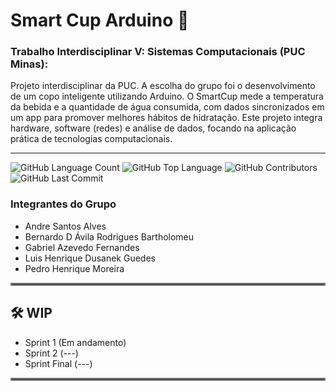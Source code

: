 # Smart Cup Arduino 🫗
### Trabalho Interdisciplinar V: Sistemas Computacionais (PUC Minas):
Projeto interdisciplinar da PUC. A escolha do grupo foi o desenvolvimento de um copo inteligente utilizando Arduino. O SmartCup mede a temperatura da bebida e a quantidade de água consumida, com dados sincronizados em um app para promover melhores hábitos de hidratação. Este projeto integra hardware, software (redes) e análise de dados, focando na aplicação prática de tecnologias computacionais.

-----------
<img alt="GitHub Language Count" src="https://img.shields.io/github/languages/count/gabrieldeverdade/Smart-Cup-Arduino" /> <img alt="GitHub Top Language" src="https://img.shields.io/github/languages/top/gabrieldeverdade/Smart-Cup-Arduino" /> <img alt="GitHub Contributors" src="https://img.shields.io/github/contributors/gabrieldeverdade/Smart-Cup-Arduino" /> <img alt="GitHub Last Commit" src="https://img.shields.io/github/last-commit/gabrieldeverdade/Smart-Cup-Arduino" /> <img alt="" src="https://img.shields.io/github/repo-size/gabrieldeverdade/Smart-Cup-Arduino" />

### Integrantes do Grupo
- Andre Santos Alves
- Bernardo D Ávila Rodrigues Bartholomeu
- Gabriel Azevedo Fernandes
- Luis Henrique Dusanek Guedes
- Pedro Henrique Moreira
<hr style="border:2px solid gray">

## 🛠️ WIP
- Sprint 1 (Em andamento)
- Sprint 2 (---)
- Sprint Final (---)
<hr style="border:2px solid gray">
